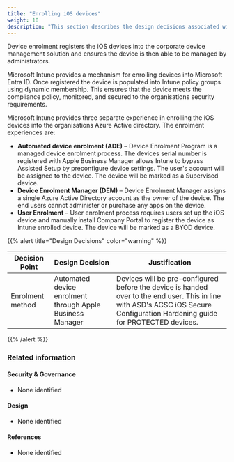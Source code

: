 ```yaml
---
title: "Enrolling iOS devices"
weight: 10
description: "This section describes the design decisions associated with enrolling iOS endpoints configured according to guidance in ASD's Blueprint for Secure Cloud."
---
```


Device enrolment registers the iOS devices into the corporate device management solution and ensures the device is then able to be managed by administrators.

Microsoft Intune provides a mechanism for enrolling devices into Microsoft Entra ID. Once registered the device is populated into Intune policy groups using dynamic membership. This ensures that the device meets the compliance policy, monitored, and secured to the organisations security requirements. 

Microsoft Intune provides three separate experience in enrolling the iOS devices into the organisations Azure Active directory. The enrolment experiences are: 

* **Automated device enrolment (ADE)** – Device Enrolment Program is a managed device enrolment process. The devices serial number is registered with Apple Business Manager allows Intune to bypass Assisted Setup by preconfigure device settings. The user's account will be assigned to the device. The device will be marked as a Supervised device.
* **Device Enrolment Manager (DEM)** – Device Enrolment Manager assigns a single Azure Active Directory account as the owner of the device. The end users cannot administer or purchase any apps on the device.
* **User Enrolment** – User enrolment process requires users set up the iOS device and manually install Company Portal to register the device as Intune enrolled device. The device will be marked as a BYOD device.

{{% alert title="Design Decisions" color="warning" %}}

| Decision Point   | Design Decision                                            | Justification                                                                                                                                                               |
|------------------|------------------------------------------------------------|-----------------------------------------------------------------------------------------------------------------------------------------------------------------------------|
| Enrolment method | Automated device enrolment through Apple Business Manager | Devices will be pre-configured before the device is handed over to the end user. This in line with ASD's ACSC iOS Secure Configuration Hardening guide for PROTECTED devices. |

{{% /alert %}}

### Related information

#### Security & Governance

* None identified

#### Design

* None identified

#### References

* None identified